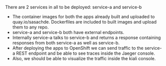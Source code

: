 There are 2 services in all to be deployed: service-a and service-b

* The container images for both the apps already built and uploaded to quay.io/sasachde. Dockerfiles are included to built images and upload them to any repo.
* service-a and service-b both have external endpoints.
* Internally service-a talks to service-b and returns a response containing responses from both service-a as well as service-b.
* After deploying the apps to OpenShift we can send traffic to the service-a REST endpoint and be able to see traces inside the Jaeger console.
* Also, we should be able to visualize the traffic inside the kiali console. 
